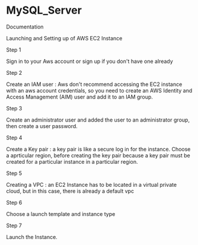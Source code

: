 # MySQL_Server

Documentation

Launching and Setting up of AWS EC2 Instance

Step 1

Sign in to your Aws account or sign up if you don't have one already

Step 2

Create an IAM user : Aws don't recommend accessing the EC2 instance with an aws account credentials, so you need to create an AWS Identity and Access Management (AIM) user and add it to an IAM group.

Step 3

Create an administrator user and added the user to an administrator group, then  create a user password.

Step 4

Create a Key pair : a key pair is like a secure log in for the instance. Choose a aprticular region, before creating the key pair because a key pair must be created for a particular instance in a particular region.

Step 5

Creating a VPC : an EC2 Instance has to be located in a virtual private cloud, but in this case, there is already a default vpc

Step 6

Choose a launch template and instance type

Step 7

Launch the Instance.





  
